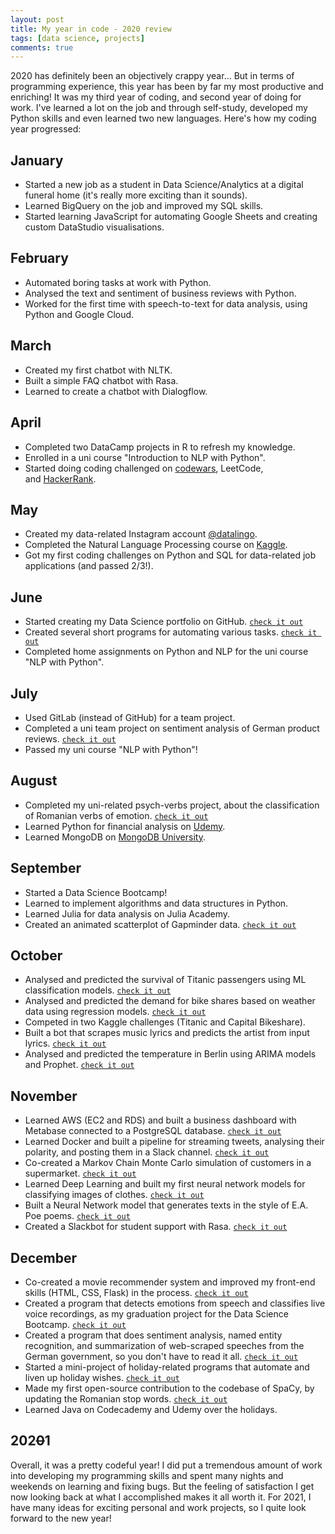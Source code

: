```yaml
---
layout: post
title: My year in code - 2020 review
tags: [data science, projects]
comments: true
---
```


2020 has definitely been an objectively crappy year... But in terms of programming experience, this year has been by far my most productive and enriching! It was my third year of coding, and second year of doing for work. I've learned a lot on the job and through self-study, developed my Python skills and even learned two new languages. Here's how my coding year progressed:

January
-------

-   Started a new job as a student in Data Science/Analytics at a digital funeral home (it's really more exciting than it sounds).
-   Learned BigQuery on the job and improved my SQL skills.
-   Started learning JavaScript for automating Google Sheets and creating custom DataStudio visualisations.

February
--------

-   Automated boring tasks at work with Python.
-   Analysed the text and sentiment of business reviews with Python.
-   Worked for the first time with speech-to-text for data analysis, using Python and Google Cloud.

March
-----

-   Created my first chatbot with NLTK.
-   Built a simple FAQ chatbot with Rasa.
-   Learned to create a chatbot with Dialogflow.

April
-----

-   Completed two DataCamp projects in R to refresh my knowledge.
-   Enrolled in a uni course "Introduction to NLP with Python".
-   Started doing coding challenged on [codewars](https://www.codewars.com/users/lorenanda), LeetCode, and [HackerRank](https://www.hackerrank.com/datalingo).

May
---

-   Created my data-related Instagram account [@datalingo](https://www.instagram.com/datalingo/).
-   Completed the Natural Language Processing course on [Kaggle](https://www.kaggle.com/learn/certification/anerol/natural-language-processing).
-   Got my first coding challenges on Python and SQL for data-related job applications (and passed 2/3!).

June
----

-   Started creating my Data Science portfolio on GitHub. [`check it out`](https://github.com/lorenanda)
-   Created several short programs for automating various tasks. [`check it out`](https://github.com/lorenanda/task-automation)
-   Completed home assignments on Python and NLP for the uni course "NLP with Python".

July
----

-   Used GitLab (instead of GitHub) for a team project.
-   Completed a uni team project on sentiment analysis of German product reviews. [`check it out`](https://github.com/lorenanda/Sentimentanalyse-HU-SS20)
-   Passed my uni course "NLP with Python"!

August
------

-   Completed my uni-related psych-verbs project, about the classification of Romanian verbs of emotion. [`check it out`](https://github.com/lorenanda/psych-verbs)
-   Learned Python for financial analysis on [Udemy](https://www.udemy.com/certificate/UC-83f50bf5-6c02-43d7-984b-7b6659f1f00f/).
-   Learned MongoDB on [MongoDB University](https://university.mongodb.com/course_completion/5500f5d7-fe4c-44fa-8824-354596083801).

September
---------

-   Started a Data Science Bootcamp!
-   Learned to implement algorithms and data structures in Python.
-   Learned Julia for data analysis on Julia Academy.
-   Created an animated scatterplot of Gapminder data. [`check it out`](https://github.com/lorenanda/animated-scatterplot)


October
-------

-   Analysed and predicted the survival of Titanic passengers using ML classification models. [`check it out`](https://github.com/lorenanda/titanic)
-   Analysed and predicted the demand for bike shares based on weather data using regression models. [`check it out`](https://github.com/lorenanda/bike-demand-prediction)
-   Competed in two Kaggle challenges (Titanic and Capital Bikeshare).
-   Built a bot that scrapes music lyrics and predicts the artist from input lyrics. [`check it out`](https://github.com/lorenanda/lyrics-classification)
-   Analysed and predicted the temperature in Berlin using ARIMA models and Prophet. [`check it out`](https://github.com/lorenanda/weather-forecast)

November
--------

-   Learned AWS (EC2 and RDS) and built a business dashboard with Metabase connected to a PostgreSQL database. [`check it out`](https://github.com/lorenanda/northwind-dashboard)
-   Learned Docker and built a pipeline for streaming tweets, analysing their polarity, and posting them in a Slack channel. [`check it out`](https://github.com/lorenanda/tweets-docker-pipeline)
-   Co-created a Markov Chain Monte Carlo simulation of customers in a supermarket. [`check it out`](https://github.com/lorenanda/Supermarket_MCMC_simulation)
-   Learned Deep Learning and built my first neural network models for classifying images of clothes. [`check it out`](https://github.com/lorenanda/fashion-mnist)
-   Built a Neural Network model that generates texts in the style of E.A. Poe poems. [`check it out`](https://github.com/lorenanda/POEtry-generation)
-   Created a Slackbot for student support with Rasa. [`check it out`](https://github.com/lorenanda/rasa-chatbot)

December
--------

-   Co-created a movie recommender system and improved my front-end skills (HTML, CSS, Flask) in the process. [`check it out`](https://github.com/lorenanda/movie-recommender)
-   Created a program that detects emotions from speech and classifies live voice recordings, as my graduation project for the Data Science Bootcamp. [`check it out`](https://github.com/lorenanda/speech-emotion-recognition)
-   Created a program that does sentiment analysis, named entity recognition, and summarization of web-scraped speeches from the German government, so you don't have to read it all. [`check it out`](https://github.com/lorenanda/tldr)
-   Started a mini-project of holiday-related programs that automate and liven up holiday wishes. [`check it out`](https://github.com/lorenanda/holidays)
-   Made my first open-source contribution to the codebase of SpaCy, by updating the Romanian stop words. [`check it out`](https://github.com/explosion/spaCy/pull/6621)
-   Learned Java on Codecademy and Udemy over the holidays.

202~~0~~1
---------

Overall, it was a pretty codeful year! I did put a tremendous amount of work into developing my programming skills and spent many nights and weekends on learning and fixing bugs. But the feeling of satisfaction I get now looking back at what I accomplished makes it all worth it. For 2021, I have many ideas for exciting personal and work projects, so I quite look forward to the new year!